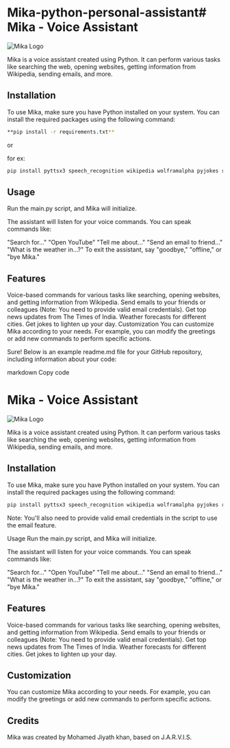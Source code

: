 # Mika-python-personal-assistant# Mika - Voice Assistant

![Mika Logo](logo.png)

Mika is a voice assistant created using Python. It can perform various tasks like searching the web, opening websites, getting information from Wikipedia, sending emails, and more.

## Installation

To use Mika, make sure you have Python installed on your system. You can install the required packages using the following command:
```bash
**pip install -r requirements.txt**
```

or

for ex:
```bash
pip install pyttsx3 speech_recognition wikipedia wolframalpha pyjokes requests beautifulsoup4
```
## Usage
Run the main.py script, and Mika will initialize.

The assistant will listen for your voice commands. You can speak commands like:

"Search for..."
"Open YouTube"
"Tell me about..."
"Send an email to friend..."
"What is the weather in...?"
To exit the assistant, say "goodbye," "offline," or "bye Mika."

## Features
Voice-based commands for various tasks like searching, opening websites, and getting information from Wikipedia.
Send emails to your friends or colleagues (Note: You need to provide valid email credentials).
Get top news updates from The Times of India.
Weather forecasts for different cities.
Get jokes to lighten up your day.
Customization
You can customize Mika according to your needs. For example, you can modify the greetings or add new commands to perform specific actions.


Sure! Below is an example readme.md file for your GitHub repository, including information about your code:

markdown
Copy code
# Mika - Voice Assistant

![Mika Logo](link-to-your-logo.png)

Mika is a voice assistant created using Python. It can perform various tasks like searching the web, opening websites, getting information from Wikipedia, sending emails, and more.

## Installation

To use Mika, make sure you have Python installed on your system. You can install the required packages using the following command:

```bash
pip install pyttsx3 speech_recognition wikipedia wolframalpha pyjokes requests beautifulsoup4
```

Note: You'll also need to provide valid email credentials in the script to use the email feature.

Usage
Run the main.py script, and Mika will initialize.

The assistant will listen for your voice commands. You can speak commands like:

"Search for..."
"Open YouTube"
"Tell me about..."
"Send an email to friend..."
"What is the weather in...?"
To exit the assistant, say "goodbye," "offline," or "bye Mika."

## Features
Voice-based commands for various tasks like searching, opening websites, and getting information from Wikipedia.
Send emails to your friends or colleagues (Note: You need to provide valid email credentials).
Get top news updates from The Times of India.
Weather forecasts for different cities.
Get jokes to lighten up your day.

## Customization
You can customize Mika according to your needs. For example, you can modify the greetings or add new commands to perform specific actions.

## Credits
Mika was created by Mohamed Jiyath khan, based on J.A.R.V.I.S.
